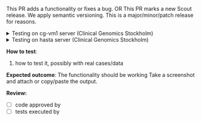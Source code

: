 This PR adds a functionality or fixes a bug.
OR
This PR marks a new Scout release. We apply semantic versioning. This is a major/minor/patch release for reasons.

<details>
<summary>Testing on cg-vm1 server (Clinical Genomics Stockholm)</summary>

**Prepare for testing**
1. Make sure the PR is pushed and available on [Docker Hub](https://hub.docker.com/repository/docker/clinicalgenomics/scout-server-stage)
1. First book your testing time using the Pax software available at [https://pax.scilifelab.se/](https://pax.scilifelab.se). The resource you are going to call dibs on is `scout-stage` and the server is `cg-vm1`.
1. `ssh <USER.NAME>@cg-vm1.scilifelab.se`
1. `sudo -iu hiseq.clinical`
1. `ssh localhost`
1. (optional) Find out which scout branch is currently deployed on cg-vm1: `podman ps`
1. Stop the service with current deployed branch: `systemctl --user stop scout@<name_of_currently_deployed_branch>`
1. Start the scout service with the branch to test: `systemctl --user start scout@<this_branch>`
1. Make sure the branch is deployed: `systemctl --user status scout.target`
1. After testing is done, repeat procedure at [https://pax.scilifelab.se/](https://pax.scilifelab.se), which will release the allocated resource (`scout-stage`) to be used for testing by other users.
</details>

<details>
<summary>Testing on hasta server (Clinical Genomics Stockholm)</summary>

**Prepare for testing**
1. `ssh <USER.NAME>@hasta.scilifelab.se`
1. Book your testing time using the Pax software. `us; paxa -u <user> -s hasta -r scout-stage`. You can also use the WSGI Pax app available at [https://pax.scilifelab.se/](https://pax.scilifelab.se).
1. (optional) Find out which scout branch is currently deployed on cg-vm1: `conda activate S_scout; pip freeze | grep scout-browser`
1. Deploy the branch to test: `bash /home/proj/production/servers/resources/hasta.scilifelab.se/update-tool-stage.sh -e S_scout -t scout -b <this_branch>`
1. Make sure the branch is deployed: `us; scout --version`
1. After testing is done, repeat the `paxa` procedure, which will release the allocated resource (`scout-stage`) to be used for testing by other users.
</details>


**How to test**:
1. how to test it, possibly with real cases/data

**Expected outcome**:
The functionality should be working
Take a screenshot and attach or copy/paste the output.

**Review:**
- [ ] code approved by
- [ ] tests executed by
